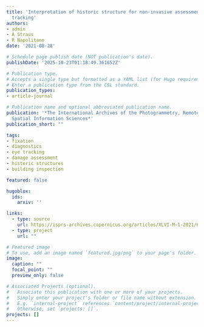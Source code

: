 ```yaml
---
title: 'Interpretation of historic structure for non-invasive assessment using eye
  tracking'
authors:
- admin
- A Straus
- R Napolitano
date: '2021-08-28'

# Schedule page publish date (NOT publication's date).
publishDate: '2025-10-23T01:18:49.361652Z'

# Publication type.
# Accepts a single type but formatted as a YAML list (for Hugo requirements).
# Enter a publication type from the CSL standard.
publication_types:
- article-journal

# Publication name and optional abbreviated publication name.
publication: '*The International Archives of the Photogrammetry, Remote Sensing and
  Spatial Information Sciences*'
publication_short: ""

tags:
- fixation
- diagnostics
- eye tracking
- damage assessment
- historic structures
- building inspection

featured: false

hugoblox:
  ids:
    arxiv: ''

links:
  - type: source
    url: https://isprs-archives.copernicus.org/articles/XLVI-M-1-2021/653/2021/isprs-archives-XLVI-M-1-2021-653-2021.html
  - type: project
    url: ""

# Featured image
# To use, add an image named `featured.jpg/png` to your page's folder. 
image:
  caption: ""
  focal_point: ""
  preview_only: false

# Associated Projects (optional).
#   Associate this publication with one or more of your projects.
#   Simply enter your project's folder or file name without extension.
#   E.g. `internal-project` references `content/project/internal-project/index.md`.
#   Otherwise, set `projects: []`.
projects: []
---
```

